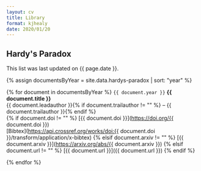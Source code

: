 ```yaml
---
layout: cv
title: Library
format: kjhealy
date: 2020/01/20
---
```




## Hardy's Paradox

This list was last updated on {{ page.date }}.

{% assign documentsByYear = site.data.hardys-paradox | sort: "year" %}

{% for document in documentsByYear %}
  `{{ document.year }}`
  __{{ document.title }}__<br/>
  {{ document.leadauthor }}{% if document.trailauthor != "" %} – {{ document.trailauthor }}{% endif %}<br/>
  {% if document.doi != "" %} [{{ document.doi }}](https://doi.org/{{ document.doi }})<br/>[Bibtex](https://api.crossref.org/works/doi:{{ document.doi }}/transform/application/x-bibtex)
  {% elsif document.arxiv != "" %} [{{ document.arxiv }}](https://arxiv.org/abs/{{ document.arxiv }})
  {% elsif document.url != "" %} [{{ document.url }}]({{ document.url }})
  {% endif %}

{% endfor %}






